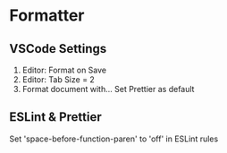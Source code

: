 # Formatter

## VSCode Settings

1. Editor: Format on Save
2. Editor: Tab Size = 2
3. Format document with... Set Prettier as default

## ESLint & Prettier

Set 'space-before-function-paren' to 'off' in ESLint rules
